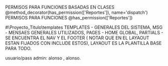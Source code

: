 PERMISOS PARA FUNCIONES BASADAS EN CLASES
@method_decorator(has_permission(['Reportes']), name='dispatch')
PERMISOS PARA FUNCIONES @has_permission(['Reportes'])

#\Proyecto_Titulo\templates 
TEMPLATES - GENERALES DEL SISTEMA,
MSG - MENSAES GENERALES UTILIZADOS,
PAGES - HOME GLOBAL,
PARTIALS - SE ENCUENTRA EL NAV Y EL FOOTER ( NOTAR QUE EN EL LAYAOUT ESTAN FIJADOS CON INCLUDE ESTOS), LAYAOUT ES LA PLANTILLA BASE PARA TODO.

usuario/pass admin: alonso , alonso.

